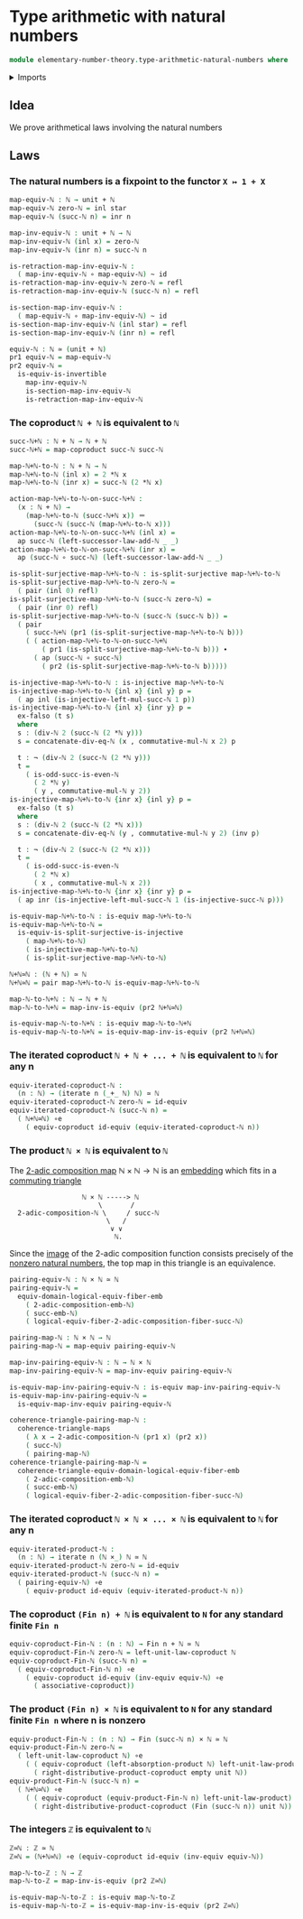 # Type arithmetic with natural numbers

```agda
module elementary-number-theory.type-arithmetic-natural-numbers where
```

<details><summary>Imports</summary>

```agda
open import elementary-number-theory.addition-natural-numbers
open import elementary-number-theory.divisibility-natural-numbers
open import elementary-number-theory.equality-natural-numbers
open import elementary-number-theory.integers
open import elementary-number-theory.multiplication-natural-numbers
open import elementary-number-theory.natural-numbers
open import elementary-number-theory.parity-natural-numbers
open import elementary-number-theory.2-adic-decomposition

open import foundation.action-on-identifications-functions
open import foundation.commuting-triangles-of-maps
open import foundation.contractible-maps
open import foundation.dependent-pair-types
open import foundation.embeddings
open import foundation.function-types
open import foundation.functoriality-cartesian-product-types
open import foundation.functoriality-coproduct-types
open import foundation.iterating-functions
open import foundation.split-surjective-maps
open import foundation.type-arithmetic-coproduct-types
open import foundation.type-arithmetic-empty-type
open import foundation.type-arithmetic-unit-type
open import foundation.unit-type

open import foundation-core.cartesian-product-types
open import foundation-core.coproduct-types
open import foundation-core.empty-types
open import foundation-core.equivalences
open import foundation-core.homotopies
open import foundation-core.identity-types
open import foundation-core.injective-maps
open import foundation-core.negation

open import univalent-combinatorics.standard-finite-types
```

</details>

## Idea

We prove arithmetical laws involving the natural numbers

## Laws

### The natural numbers is a fixpoint to the functor `X ↦ 1 + X`

```agda
map-equiv-ℕ : ℕ → unit + ℕ
map-equiv-ℕ zero-ℕ = inl star
map-equiv-ℕ (succ-ℕ n) = inr n

map-inv-equiv-ℕ : unit + ℕ → ℕ
map-inv-equiv-ℕ (inl x) = zero-ℕ
map-inv-equiv-ℕ (inr n) = succ-ℕ n

is-retraction-map-inv-equiv-ℕ :
  ( map-inv-equiv-ℕ ∘ map-equiv-ℕ) ~ id
is-retraction-map-inv-equiv-ℕ zero-ℕ = refl
is-retraction-map-inv-equiv-ℕ (succ-ℕ n) = refl

is-section-map-inv-equiv-ℕ :
  ( map-equiv-ℕ ∘ map-inv-equiv-ℕ) ~ id
is-section-map-inv-equiv-ℕ (inl star) = refl
is-section-map-inv-equiv-ℕ (inr n) = refl

equiv-ℕ : ℕ ≃ (unit + ℕ)
pr1 equiv-ℕ = map-equiv-ℕ
pr2 equiv-ℕ =
  is-equiv-is-invertible
    map-inv-equiv-ℕ
    is-section-map-inv-equiv-ℕ
    is-retraction-map-inv-equiv-ℕ
```

### The coproduct `ℕ + ℕ` is equivalent to `ℕ`

```agda
succ-ℕ+ℕ : ℕ + ℕ → ℕ + ℕ
succ-ℕ+ℕ = map-coproduct succ-ℕ succ-ℕ

map-ℕ+ℕ-to-ℕ : ℕ + ℕ → ℕ
map-ℕ+ℕ-to-ℕ (inl x) = 2 *ℕ x
map-ℕ+ℕ-to-ℕ (inr x) = succ-ℕ (2 *ℕ x)

action-map-ℕ+ℕ-to-ℕ-on-succ-ℕ+ℕ :
  (x : ℕ + ℕ) →
    (map-ℕ+ℕ-to-ℕ (succ-ℕ+ℕ x)) ＝
      (succ-ℕ (succ-ℕ (map-ℕ+ℕ-to-ℕ x)))
action-map-ℕ+ℕ-to-ℕ-on-succ-ℕ+ℕ (inl x) =
  ap succ-ℕ (left-successor-law-add-ℕ _ _)
action-map-ℕ+ℕ-to-ℕ-on-succ-ℕ+ℕ (inr x) =
  ap (succ-ℕ ∘ succ-ℕ) (left-successor-law-add-ℕ _ _)

is-split-surjective-map-ℕ+ℕ-to-ℕ : is-split-surjective map-ℕ+ℕ-to-ℕ
is-split-surjective-map-ℕ+ℕ-to-ℕ zero-ℕ =
  ( pair (inl 0) refl)
is-split-surjective-map-ℕ+ℕ-to-ℕ (succ-ℕ zero-ℕ) =
  ( pair (inr 0) refl)
is-split-surjective-map-ℕ+ℕ-to-ℕ (succ-ℕ (succ-ℕ b)) =
  ( pair
    ( succ-ℕ+ℕ (pr1 (is-split-surjective-map-ℕ+ℕ-to-ℕ b)))
    ( ( action-map-ℕ+ℕ-to-ℕ-on-succ-ℕ+ℕ
        ( pr1 (is-split-surjective-map-ℕ+ℕ-to-ℕ b))) ∙
      ( ap (succ-ℕ ∘ succ-ℕ)
        ( pr2 (is-split-surjective-map-ℕ+ℕ-to-ℕ b)))))

is-injective-map-ℕ+ℕ-to-ℕ : is-injective map-ℕ+ℕ-to-ℕ
is-injective-map-ℕ+ℕ-to-ℕ {inl x} {inl y} p =
  ( ap inl (is-injective-left-mul-succ-ℕ 1 p))
is-injective-map-ℕ+ℕ-to-ℕ {inl x} {inr y} p =
  ex-falso (t s)
  where
  s : (div-ℕ 2 (succ-ℕ (2 *ℕ y)))
  s = concatenate-div-eq-ℕ (x , commutative-mul-ℕ x 2) p

  t : ¬ (div-ℕ 2 (succ-ℕ (2 *ℕ y)))
  t =
    ( is-odd-succ-is-even-ℕ
      ( 2 *ℕ y)
      ( y , commutative-mul-ℕ y 2))
is-injective-map-ℕ+ℕ-to-ℕ {inr x} {inl y} p =
  ex-falso (t s)
  where
  s : (div-ℕ 2 (succ-ℕ (2 *ℕ x)))
  s = concatenate-div-eq-ℕ (y , commutative-mul-ℕ y 2) (inv p)

  t : ¬ (div-ℕ 2 (succ-ℕ (2 *ℕ x)))
  t =
    ( is-odd-succ-is-even-ℕ
      ( 2 *ℕ x)
      ( x , commutative-mul-ℕ x 2))
is-injective-map-ℕ+ℕ-to-ℕ {inr x} {inr y} p =
  ( ap inr (is-injective-left-mul-succ-ℕ 1 (is-injective-succ-ℕ p)))

is-equiv-map-ℕ+ℕ-to-ℕ : is-equiv map-ℕ+ℕ-to-ℕ
is-equiv-map-ℕ+ℕ-to-ℕ =
  is-equiv-is-split-surjective-is-injective
    ( map-ℕ+ℕ-to-ℕ)
    ( is-injective-map-ℕ+ℕ-to-ℕ)
    ( is-split-surjective-map-ℕ+ℕ-to-ℕ)

ℕ+ℕ≃ℕ : (ℕ + ℕ) ≃ ℕ
ℕ+ℕ≃ℕ = pair map-ℕ+ℕ-to-ℕ is-equiv-map-ℕ+ℕ-to-ℕ

map-ℕ-to-ℕ+ℕ : ℕ → ℕ + ℕ
map-ℕ-to-ℕ+ℕ = map-inv-is-equiv (pr2 ℕ+ℕ≃ℕ)

is-equiv-map-ℕ-to-ℕ+ℕ : is-equiv map-ℕ-to-ℕ+ℕ
is-equiv-map-ℕ-to-ℕ+ℕ = is-equiv-map-inv-is-equiv (pr2 ℕ+ℕ≃ℕ)
```

### The iterated coproduct `ℕ + ℕ + ... + ℕ` is equivalent to `ℕ` for any n

```agda
equiv-iterated-coproduct-ℕ :
  (n : ℕ) → (iterate n (_+_ ℕ) ℕ) ≃ ℕ
equiv-iterated-coproduct-ℕ zero-ℕ = id-equiv
equiv-iterated-coproduct-ℕ (succ-ℕ n) =
  ( ℕ+ℕ≃ℕ) ∘e
    ( equiv-coproduct id-equiv (equiv-iterated-coproduct-ℕ n))
```

### The product `ℕ × ℕ` is equivalent to `ℕ`

The [2-adic composition map](elementary-number-theory.2-adic-decomposition.md)
$\mathbb{N}\times\mathbb{N} \to \mathbb{N}$ is an
[embedding](foundation-core.embeddings.md) which fits in a
[commuting triangle](foundation-core.commuting-triangles-of-maps.md)

```text
                  ℕ × ℕ -----> ℕ
                      \       /
  2-adic-composition-ℕ \     / succ-ℕ
                        \   /
                         ∨ ∨
                          ℕ.
```

Since the [image](foundation.images.md) of the 2-adic composition function
consists precisely of the
[nonzero natural numbers](elementary-number-theory.nonzero-natural-numbers.md),
the top map in this triangle is an equivalence.

```agda
pairing-equiv-ℕ : ℕ × ℕ ≃ ℕ
pairing-equiv-ℕ =
  equiv-domain-logical-equiv-fiber-emb
    ( 2-adic-composition-emb-ℕ)
    ( succ-emb-ℕ)
    ( logical-equiv-fiber-2-adic-composition-fiber-succ-ℕ)

pairing-map-ℕ : ℕ × ℕ → ℕ
pairing-map-ℕ = map-equiv pairing-equiv-ℕ

map-inv-pairing-equiv-ℕ : ℕ → ℕ × ℕ
map-inv-pairing-equiv-ℕ = map-inv-equiv pairing-equiv-ℕ

is-equiv-map-inv-pairing-equiv-ℕ : is-equiv map-inv-pairing-equiv-ℕ
is-equiv-map-inv-pairing-equiv-ℕ =
  is-equiv-map-inv-equiv pairing-equiv-ℕ

coherence-triangle-pairing-map-ℕ :
  coherence-triangle-maps
    ( λ x → 2-adic-composition-ℕ (pr1 x) (pr2 x))
    ( succ-ℕ)
    ( pairing-map-ℕ)
coherence-triangle-pairing-map-ℕ =
  coherence-triangle-equiv-domain-logical-equiv-fiber-emb
    ( 2-adic-composition-emb-ℕ)
    ( succ-emb-ℕ)
    ( logical-equiv-fiber-2-adic-composition-fiber-succ-ℕ)
```

### The iterated coproduct `ℕ × ℕ × ... × ℕ` is equivalent to `ℕ` for any n

```agda
equiv-iterated-product-ℕ :
  (n : ℕ) → iterate n (ℕ ×_) ℕ ≃ ℕ
equiv-iterated-product-ℕ zero-ℕ = id-equiv
equiv-iterated-product-ℕ (succ-ℕ n) =
  ( pairing-equiv-ℕ) ∘e
    ( equiv-product id-equiv (equiv-iterated-product-ℕ n))
```

### The coproduct `(Fin n) + ℕ` is equivalent to `N` for any standard finite `Fin n`

```agda
equiv-coproduct-Fin-ℕ : (n : ℕ) → Fin n + ℕ ≃ ℕ
equiv-coproduct-Fin-ℕ zero-ℕ = left-unit-law-coproduct ℕ
equiv-coproduct-Fin-ℕ (succ-ℕ n) =
  ( equiv-coproduct-Fin-ℕ n) ∘e
    ( equiv-coproduct id-equiv (inv-equiv equiv-ℕ) ∘e
      ( associative-coproduct))
```

### The product `(Fin n) × ℕ` is equivalent to `N` for any standard finite `Fin n` where n is nonzero

```agda
equiv-product-Fin-ℕ : (n : ℕ) → Fin (succ-ℕ n) × ℕ ≃ ℕ
equiv-product-Fin-ℕ zero-ℕ =
  ( left-unit-law-coproduct ℕ) ∘e
    ( ( equiv-coproduct (left-absorption-product ℕ) left-unit-law-product) ∘e
      ( right-distributive-product-coproduct empty unit ℕ))
equiv-product-Fin-ℕ (succ-ℕ n) =
  ( ℕ+ℕ≃ℕ) ∘e
    ( ( equiv-coproduct (equiv-product-Fin-ℕ n) left-unit-law-product) ∘e
      ( right-distributive-product-coproduct (Fin (succ-ℕ n)) unit ℕ))
```

### The integers `ℤ` is equivalent to `ℕ`

```agda
ℤ≃ℕ : ℤ ≃ ℕ
ℤ≃ℕ = (ℕ+ℕ≃ℕ) ∘e (equiv-coproduct id-equiv (inv-equiv equiv-ℕ))

map-ℕ-to-ℤ : ℕ → ℤ
map-ℕ-to-ℤ = map-inv-is-equiv (pr2 ℤ≃ℕ)

is-equiv-map-ℕ-to-ℤ : is-equiv map-ℕ-to-ℤ
is-equiv-map-ℕ-to-ℤ = is-equiv-map-inv-is-equiv (pr2 ℤ≃ℕ)
```
